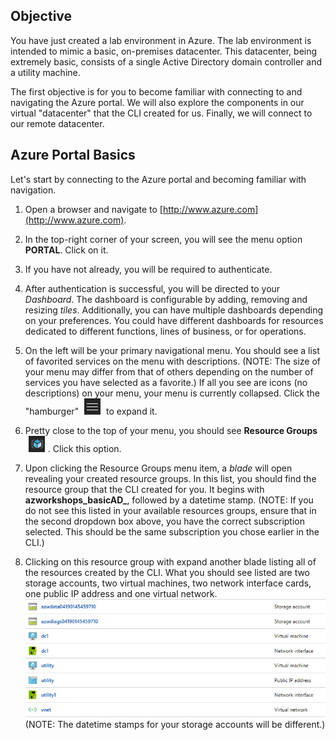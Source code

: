 ## Objective
You have just created a lab environment in Azure.  The lab environment is intended to mimic a basic, on-premises datacenter.  This datacenter, being extremely basic, consists of a single Active Directory domain controller and a utility machine.

The first objective is for you to become familiar with connecting to and navigating the Azure portal.  We will also explore the components in our virtual "datacenter" that the CLI created for us.  Finally, we will connect to our remote datacenter.

## Azure Portal Basics
Let's start by connecting to the Azure portal and becoming familiar with navigation.

  1. Open a browser and navigate to [http://www.azure.com](http://www.azure.com).

  2. In the top-right corner of your screen, you will see the menu option **PORTAL**. Click on it.
  
  3. If you have not already, you will be required to authenticate.
  
  4. After authentication is successful, you will be directed to your _Dashboard_. The dashboard is configurable by adding, removing and resizing _tiles_.  Additionally, you can have multiple dashboards depending on your preferences.  You could have different dashboards for resources dedicated to different functions, lines of business, or for operations.

  5. On the left will be your primary navigational menu. You should see a list of favorited services on the menu with descriptions.  (NOTE: The size of your menu may differ from that of others depending on the number of services you have selected as a favorite.) If all you see are icons (no descriptions) on your menu, your menu is currently collapsed.  Click the "hamburger" <img src="../images/hamburger.jpg" style="display: inline; margin:0px 5px;"/> to expand it. 

  6. Pretty close to the top of your menu, you should see **Resource Groups** <img src="../images/resource_groups_icon.jpg" style="display: inline; margin:0px 5px;"/>. Click this option.

  7. Upon clicking the Resource Groups menu item, a _blade_ will open revealing your created resource groups. In this list, you should find the resource group that the CLI created for you.  It begins with **azworkshops_basicAD_**, followed by a datetime stamp. (NOTE: If you do not see this listed in your available resources groups, ensure that in the second dropdown box above, you have the correct subscription selected.  This should be the same subscription you chose earlier in the CLI.)

  8. Clicking on this resource group with expand another blade listing all of the resources created by the CLI.  What you should see listed are two storage accounts, two virtual machines, two network interface cards, one public IP address and one virtual network. <img src="../images/azworkshops_basicAD_resource_list.jpg" /> (NOTE: The datetime stamps for your storage accounts will be different.)